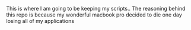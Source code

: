 This is where I am going to be keeping my scripts.. The reasoning behind this repo is because my wonderful macbook pro decided to die one day losing all of my applications